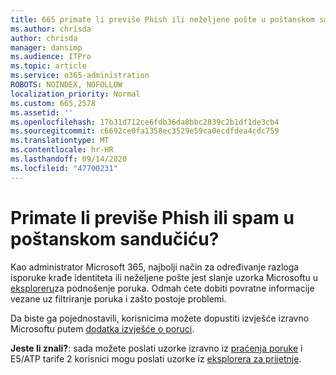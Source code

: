 ```yaml
---
title: 665 primate li previše Phish ili neželjene pošte u poštanskom sandučiću?
ms.author: chrisda
author: chrisda
manager: dansimp
ms.audience: ITPro
ms.topic: article
ms.service: o365-administration
ROBOTS: NOINDEX, NOFOLLOW
localization_priority: Normal
ms.custom: 665,2578
ms.assetid: ''
ms.openlocfilehash: 17b31d712ce6fdb36da8bbc2839c2b1df1de3cb4
ms.sourcegitcommit: c6692ce0fa1358ec3529e59ca0ecdfdea4cdc759
ms.translationtype: MT
ms.contentlocale: hr-HR
ms.lasthandoff: 09/14/2020
ms.locfileid: "47700231"
---
```

# <a name="are-you-receiving-too-much-phish-or-spam-in-your-mailbox"></a>Primate li previše Phish ili spam u poštanskom sandučiću?

Kao administrator Microsoft 365, najbolji način za određivanje razloga isporuke krađe identiteta ili neželjene pošte jest slanje uzorka Microsoftu u [eksploreru](https://protection.office.com/reportsubmission)za podnošenje poruka. Odmah ćete dobiti povratne informacije vezane uz filtriranje poruka i zašto postoje problemi.

Da biste ga pojednostavili, korisnicima možete dopustiti izvješće izravno Microsoftu putem [dodatka izvješće o poruci](https://appsource.microsoft.com/product/office/WA104381180?src=office&tab=Overview).

**Jeste li znali?**: sada možete poslati uzorke izravno iz [praćenja poruke](https://protection.office.com/messagetrace) i E5/ATP tarife 2 korisnici mogu poslati uzorke iz [eksplorera za prijetnje](https://docs.microsoft.com/microsoft-365/security/office-365-security/threat-explorer).
